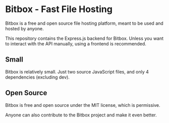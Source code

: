 # Bitbox - Fast File Hosting

Bitbox is a free and open source file hosting platform, meant to be used and hosted by anyone.

This repository contains the Express.js backend for Bitbox. Unless you want to interact with the API manually, using a frontend is recommended.

## Small

Bitbox is relatively small. Just two source JavaScript files, and only 4 dependencies (excluding dev).

## Open Source

Bitbox is free and open source under the MIT license, which is permissive.

Anyone can also contribute to the Bitbox project and make it even better.